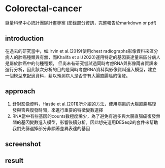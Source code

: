 # Colorectal-cancer

巨量科學中心統計團隊計畫專案 (節錄部分資訊，完整報告於markdown or pdf)

## introduction

在過去的研究當中，如:Irvin et al.(2019)使用chest radiographs影像資料來區分病人的肺癌種類與有無，而Khalifa et al.(2020)運用特定的基因表達量來區分病人是屬於肺癌中的何種種類，
但尚未有研究嘗試過同時考慮RNA與影像兩者資訊來進行分析，因此該次分析的目的是同時考慮RNA資料與影像資料進入模型，建立一個模型來配適資料，藉以預測病人是否會有大腸直腸癌的復發。

## approach

1. 針對影像資料，Hastie et al.(2011)所介紹的方法，使用病患的大腸直腸癌復發與否與復發時間，來進行重要的特徵變數選擇
2. RNA當中有些基因的counts數極度稀少，為了避免有過多與大腸直腸癌復發無關的基因變數進入模型，影響後續分析，因此想先運用DESeq2的套件來幫助我們先篩選掉部分非顯著差異表達的基因


## screenshot

## result

